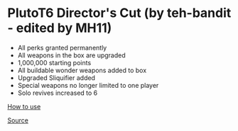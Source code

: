 # PlutoT6 Director's Cut (by teh-bandit - edited by MH11)
- All perks granted permanently
- All weapons in the box are upgraded
- 1,000,000 starting points
- All buildable wonder weapons added to box
- Upgraded Sliquifier added
- Special weapons no longer limited to one player
- Solo revives increased to 6

[How to use](https://github.com/whoismh11/PlutoT6_Scripts#how-to-use)

[Source](https://github.com/teh-bandit/Plutonium-T6ZM/tree/main/Director's%20Cut)
